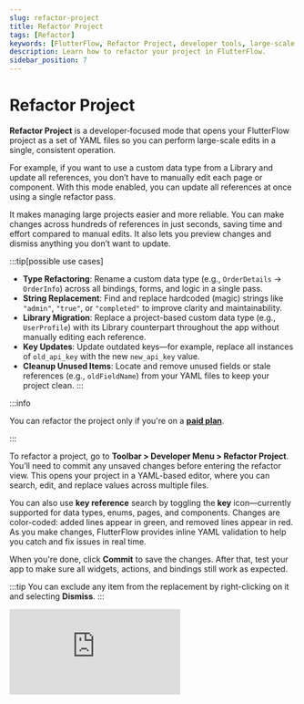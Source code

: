 ```yaml
---
slug: refactor-project
title: Refactor Project
tags: [Refactor]
keywords: [FlutterFlow, Refactor Project, developer tools, large-scale edits, rename , key reference search, developer menu]
description: Learn how to refactor your project in FlutterFlow.
sidebar_position: 7
---
```


# Refactor Project

**Refactor Project** is a developer‑focused mode that opens your FlutterFlow project as a set of YAML files so you can perform large-scale edits in a single, consistent operation.

For example, if you want to use a custom data type from a Library and update all references, you don’t have to manually edit each page or component. With this mode enabled, you can update all references at once using a single refactor pass.

It makes managing large projects easier and more reliable. You can make changes across hundreds of references in just seconds, saving time and effort compared to manual edits. It also lets you preview changes and dismiss anything you don’t want to update.

:::tip[possible use cases]
- **Type Refactoring**: Rename a custom data type (e.g., `OrderDetails` → `OrderInfo`) across all bindings, forms, and logic in a single pass.
- **String Replacement**: Find and replace hardcoded (magic) strings like `"admin"`, `"true"`, or `"completed"` to improve clarity and maintainability.
- **Library Migration**: Replace a project-based custom data type (e.g., `UserProfile`) with its Library counterpart throughout the app without manually editing each reference.
- **Key Updates**: Update outdated keys—for example, replace all instances of `old_api_key` with the new `new_api_key` value.
- **Cleanup Unused Items**: Locate and remove unused fields or stale references (e.g., `oldFieldName`) from your YAML files to keep your project clean.
:::

:::info

You can refactor the project only if you're on a [**paid plan**](https://www.flutterflow.io/pricing).

:::

To refactor a project, go to **Toolbar > Developer Menu > Refactor Project**. You’ll need to commit any unsaved changes before entering the refactor view. This opens your project in a YAML-based editor, where you can search, edit, and replace values across multiple files.

You can also use **key reference** search by toggling the **key** icon—currently supported for data types, enums, pages, and components. Changes are color-coded: added lines appear in green, and removed lines appear in red. As you make changes, FlutterFlow provides inline YAML validation to help you catch and fix issues in real time.

When you're done, click **Commit** to save the changes. After that, test your app to make sure all widgets, actions, and bindings still work as expected.

:::tip
You can exclude any item from the replacement by right-clicking on it and selecting **Dismiss**.
:::

<div style={{
    position: 'relative',
    paddingBottom: 'calc(56.67989417989418% + 41px)', // Keeps the aspect ratio and additional padding
    height: 0,
    width: '100%'}}>
    <iframe 
        src="https://demo.arcade.software/Uy4bDoJSGEIJtm4an8G6?embed&show_copy_link=true"
        title=""
        style={{
            position: 'absolute',
            top: 0,
            left: 0,
            width: '100%',
            height: '100%',
            colorScheme: 'light'
        }}
        frameborder="0"
        loading="lazy"
        webkitAllowFullScreen
        mozAllowFullScreen
        allowFullScreen
        allow="clipboard-write">
    </iframe>
</div>
<p></p>
